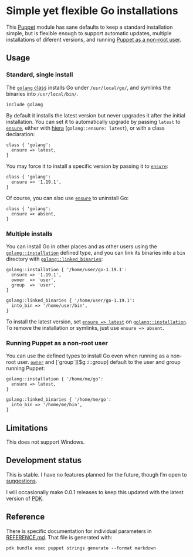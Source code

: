 # Simple yet flexible Go installations

This [Puppet][] module has sane defaults to keep a standard installation simple,
but is flexible enough to support automatic updates, multiple installations of
diferent versions, and running [Puppet as a non-root user][non-root].

[Puppet]: https://github.com/puppetlabs/puppet
[non-root]: #running-puppet-as-a-non-root-user

## Usage

### Standard, single install

The [`golang` class][`golang`] installs Go under `/usr/local/go/`, and symlinks
the binaries into `/usr/local/bin/`.

``` puppet
include golang
```

By default it installs the latest version but never upgrades it after the
initial installation. You can set it to automatically upgrade by passing
`latest` to [`ensure`][$golang::ensure], either with [hiera][]
(`golang::ensure: latest`), or with a class declaration:

``` puppet
class { 'golang':
  ensure => latest,
}
```

You may force it to install a specific version by passing it to
[`ensure`][$golang::ensure]:

``` puppet
class { 'golang':
  ensure => '1.19.1',
}
```

Of course, you can also use [`ensure`][$golang::ensure] to uninstall Go:

``` puppet
class { 'golang':
  ensure => absent,
}
```

### Multiple installs

You can install Go in other places and as other users using the
[`golang::installation`][] defined type, and you can link its binaries into
a `bin` directory with [`golang::linked_binaries`][]:

``` puppet
golang::installation { '/home/user/go-1.19.1':
  ensure => '1.19.1',
  owner  => 'user',
  group  => 'user',
}

golang::linked_binaries { '/home/user/go-1.19.1':
  into_bin => '/home/user/bin',
}
```

To install the latest version, set [`ensure => latest`][$g::i::ensure] on
[`golang::installation`][]. To remove the installation or symlinks, just use
`ensure => absent`.

### Running Puppet as a non-root user

You can use the defined types to install Go even when running as a non-root
user. [`owner`][$g::i::owner] and [`group`][$g::i::group] default to the user
and group running Puppet:

``` puppet
golang::installation { '/home/me/go':
  ensure => latest,
}

golang::linked_binaries { '/home/me/go':
  into_bin => '/home/me/bin',
}
```

## Limitations

This does not support Windows.

## Development status

This is stable. I have no features planned for the future, though I’m open to
[suggestions][issues].

I will occasionally make 0.0.1 releases to keep this updated with the latest
version of [PDK][].

## Reference

There is specific documentation for individual parameters in [REFERENCE.md][].
That file is generated with:

```
pdk bundle exec puppet strings generate --format markdown
```

[`golang`]: REFERENCE.md#golang
[$golang::ensure]: REFERENCE.md#-golang--ensure
[`golang::installation`]: REFERENCE.md#golang--installation
[$g::i::ensure]: REFERENCE.md#-golang--installation--ensure
[$g::i::owner]: REFERENCE.md#-golang--installation--owner
[$g::i::group]: REFERENCE.md#-golang--installation--group
[`golang::linked_binaries`]: REFERENCE.md#golang--linked_binaries
[hiera]: https://puppet.com/docs/puppet/latest/hiera.html
[issues]: https://github.com/danielparks/puppet-golang/issues
[PDK]: https://github.com/puppetlabs/pdk
[REFERENCE.md]: REFERENCE.md
